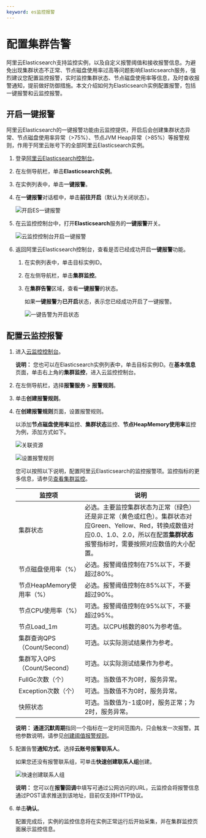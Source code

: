 ```yaml
---
keyword: es监控报警
---
```


# 配置集群告警

阿里云Elasticsearch支持监控实例，以及自定义报警阈值和接收报警信息。为避免出现集群状态不正常、节点磁盘使用率过高等问题影响Elasticsearch服务，强烈建议您配置监控报警，实时监控集群状态、节点磁盘使用率等信息，及时查收报警通知，提前做好防御措施。本文介绍如何为Elasticsearch实例配置报警，包括一键报警和云监控报警。

## 开启一键报警

阿里云Elasticsearch的一键报警功能由云监控提供，开启后会创建集群状态异常、节点磁盘使用率异常（\>75%）、节点JVM Heap异常（\>85%）等报警规则，作用于阿里云账号下的全部阿里云Elasticsearch实例。

1.  登录[阿里云Elasticsearch控制台](https://elasticsearch.console.aliyun.com/#/home)。

2.  在左侧导航栏，单击**Elasticsearch实例**。

3.  在实例列表中，单击**一键报警**。

4.  在**一键报警**对话框中，单击**前往开启**（默认为关闭状态）。

    ![开启ES一键报警](https://static-aliyun-doc.oss-accelerate.aliyuncs.com/assets/img/zh-CN/8846359951/p60297.png)

5.  在云监控控制台中，打开**Elasticsearch**服务的**一键报警**开关。

    ![云监控控制台开启一键报警](https://static-aliyun-doc.oss-accelerate.aliyuncs.com/assets/img/zh-CN/8846359951/p60300.png)

6.  返回阿里云Elasticsearch控制台，查看是否已经成功开启**一键报警**功能。

    1.  在实例列表中，单击目标实例ID。

    2.  在左侧导航栏，单击**集群监控**。

    3.  在**集群告警**区域，查看**一键报警**的状态。

        如果**一键报警**为**已开启**状态，表示您已经成功开启了一键报警。

        ![一键告警为开启状态](https://static-aliyun-doc.oss-accelerate.aliyuncs.com/assets/img/zh-CN/4966073161/p40147.png)


## 配置云监控报警

1.  进入[云监控控制台](https://cloudmonitor.console.aliyun.com/#/cloud/buckets/elasticsearch/)。

    **说明：** 您也可以在Elasticsearch实例列表中，单击目标实例ID。在**基本信息**页面，单击右上角的**集群监控**，进入云监控控制台。

2.  在左侧导航栏，选择**报警服务** \> **报警规则**。

3.  单击**创建报警规则**。

4.  在**创建报警规则**页面，设置报警规则。

    以添加**节点磁盘使用率**监控、**集群状态**监控、**节点HeapMemory使用率**监控为例，添加方式如下。

    ![关联资源](../images/p39986.png "关联资源")

    ![设置报警规则](../images/p39987.png "设置报警规则")

    您可以按照以下说明，配置阿里云Elasticsearch的监控报警项。监控指标的更多信息，请参见[查看集群监控](/cn.zh-CN/Elasticsearch/集群监控报警/集群监控指标说明.md)。

    |监控项|说明|
    |---|--|
    |集群状态|必选。主要监控集群状态为正常（绿色）还是非正常（黄色或红色）。集群状态对应Green、Yellow、Red，转换成数值对应0.0、1.0、2.0，所以在配置**集群状态**报警指标时，需要按照对应数值的大小配置。 |
    |节点磁盘使用率（%）|必选。报警阈值控制在75%以下，不要超过80%。|
    |节点HeapMemory使用率（%）|必选。报警阈值控制在85%以下，不要超过90%。|
    |节点CPU使用率（%）|可选。报警阈值控制在95%以下，不要超过95%。|
    |节点Load\_1m|可选。以CPU核数的80%为参考值。|
    |集群查询QPS（Count/Second）|可选。以实际测试结果作为参考。|
    |集群写入QPS（Count/Second）|可选。以实际测试结果作为参考。|
    |FullGc次数（个）|可选。当数值不为0时，服务异常。|
    |Exception次数（个）|可选。当数值不为0时，服务异常。|
    |快照状态|可选。当数值为-1或0时，服务正常；为2时，服务异常。|

    **说明：** **通道沉默周期**指同一个指标在一定时间范围内，只会触发一次报警。其他参数说明，请参见[创建阈值报警规则](/cn.zh-CN/报警服务/报警规则/创建阈值报警规则.md)。

5.  配置告警**通知方式**，选择**云账号报警联系人**。

    如果您还没有报警联系组，可单击**快速创建联系人组**创建。

    ![快速创建联系人组](https://static-aliyun-doc.oss-accelerate.aliyuncs.com/assets/img/zh-CN/6335001061/p39988.png)

    **说明：** 您可以在**报警回调**中填写可通过公网访问的URL，云监控会将报警信息通过POST请求推送到该地址，目前仅支持HTTP协议。

6.  单击**确认**。

    配置完成后，实例的监控信息将在实例正常运行后开始采集，并在集群监控页面展示监控信息。


